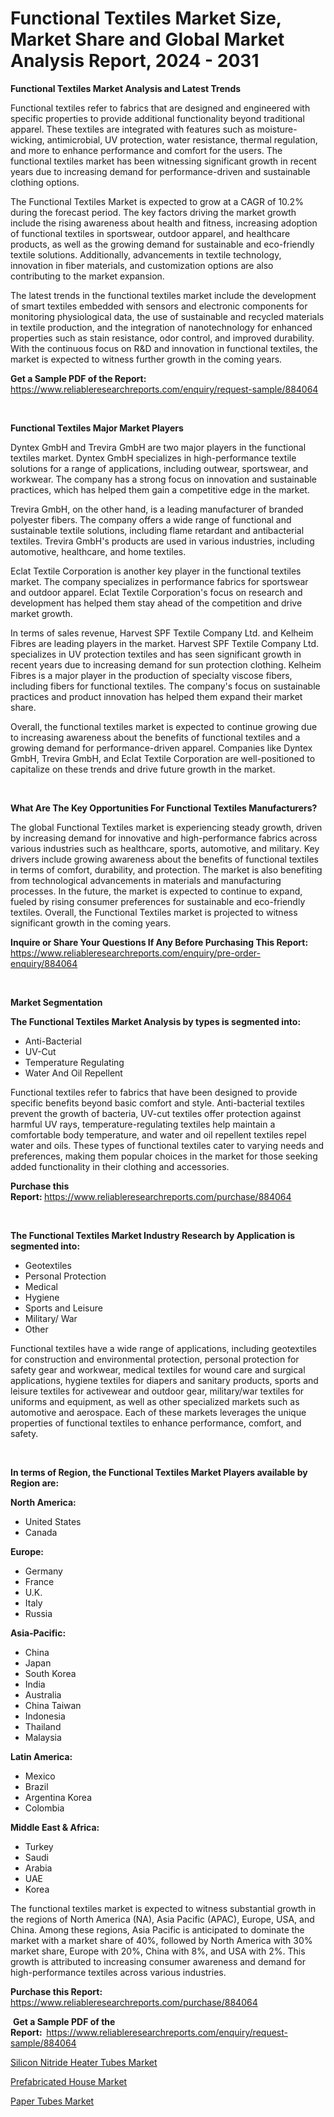 <p><h1>Functional Textiles Market Size, Market Share and Global Market Analysis Report, 2024 - 2031</h1></p><p><strong>Functional Textiles Market Analysis and Latest Trends</strong></p>
<p><p>Functional textiles refer to fabrics that are designed and engineered with specific properties to provide additional functionality beyond traditional apparel. These textiles are integrated with features such as moisture-wicking, antimicrobial, UV protection, water resistance, thermal regulation, and more to enhance performance and comfort for the users. The functional textiles market has been witnessing significant growth in recent years due to increasing demand for performance-driven and sustainable clothing options.</p><p>The Functional Textiles Market is expected to grow at a CAGR of 10.2% during the forecast period. The key factors driving the market growth include the rising awareness about health and fitness, increasing adoption of functional textiles in sportswear, outdoor apparel, and healthcare products, as well as the growing demand for sustainable and eco-friendly textile solutions. Additionally, advancements in textile technology, innovation in fiber materials, and customization options are also contributing to the market expansion.</p><p>The latest trends in the functional textiles market include the development of smart textiles embedded with sensors and electronic components for monitoring physiological data, the use of sustainable and recycled materials in textile production, and the integration of nanotechnology for enhanced properties such as stain resistance, odor control, and improved durability. With the continuous focus on R&D and innovation in functional textiles, the market is expected to witness further growth in the coming years.</p></p>
<p><strong>Get a Sample PDF of the Report:&nbsp;</strong> <a href="https://www.reliableresearchreports.com/enquiry/request-sample/884064">https://www.reliableresearchreports.com/enquiry/request-sample/884064</a></p>
<p>&nbsp;</p>
<p><strong>Functional Textiles Major Market Players</strong></p>
<p><p>Dyntex GmbH and Trevira GmbH are two major players in the functional textiles market. Dyntex GmbH specializes in high-performance textile solutions for a range of applications, including outwear, sportswear, and workwear. The company has a strong focus on innovation and sustainable practices, which has helped them gain a competitive edge in the market.</p><p>Trevira GmbH, on the other hand, is a leading manufacturer of branded polyester fibers. The company offers a wide range of functional and sustainable textile solutions, including flame retardant and antibacterial textiles. Trevira GmbH's products are used in various industries, including automotive, healthcare, and home textiles.</p><p>Eclat Textile Corporation is another key player in the functional textiles market. The company specializes in performance fabrics for sportswear and outdoor apparel. Eclat Textile Corporation's focus on research and development has helped them stay ahead of the competition and drive market growth.</p><p>In terms of sales revenue, Harvest SPF Textile Company Ltd. and Kelheim Fibres are leading players in the market. Harvest SPF Textile Company Ltd. specializes in UV protection textiles and has seen significant growth in recent years due to increasing demand for sun protection clothing. Kelheim Fibres is a major player in the production of specialty viscose fibers, including fibers for functional textiles. The company's focus on sustainable practices and product innovation has helped them expand their market share.</p><p>Overall, the functional textiles market is expected to continue growing due to increasing awareness about the benefits of functional textiles and a growing demand for performance-driven apparel. Companies like Dyntex GmbH, Trevira GmbH, and Eclat Textile Corporation are well-positioned to capitalize on these trends and drive future growth in the market.</p></p>
<p>&nbsp;</p>
<p><strong>What Are The Key Opportunities For Functional Textiles Manufacturers?</strong></p>
<p><p>The global Functional Textiles market is experiencing steady growth, driven by increasing demand for innovative and high-performance fabrics across various industries such as healthcare, sports, automotive, and military. Key drivers include growing awareness about the benefits of functional textiles in terms of comfort, durability, and protection. The market is also benefiting from technological advancements in materials and manufacturing processes. In the future, the market is expected to continue to expand, fueled by rising consumer preferences for sustainable and eco-friendly textiles. Overall, the Functional Textiles market is projected to witness significant growth in the coming years.</p></p>
<p><strong>Inquire or Share Your Questions If Any Before Purchasing This Report:</strong> <a href="https://www.reliableresearchreports.com/enquiry/pre-order-enquiry/884064">https://www.reliableresearchreports.com/enquiry/pre-order-enquiry/884064</a></p>
<p>&nbsp;</p>
<p><strong>Market Segmentation</strong></p>
<p><strong>The Functional Textiles Market Analysis by types is segmented into:</strong></p>
<p><ul><li>Anti-Bacterial</li><li>UV-Cut</li><li>Temperature Regulating</li><li>Water And Oil Repellent</li></ul></p>
<p><p>Functional textiles refer to fabrics that have been designed to provide specific benefits beyond basic comfort and style. Anti-bacterial textiles prevent the growth of bacteria, UV-cut textiles offer protection against harmful UV rays, temperature-regulating textiles help maintain a comfortable body temperature, and water and oil repellent textiles repel water and oils. These types of functional textiles cater to varying needs and preferences, making them popular choices in the market for those seeking added functionality in their clothing and accessories.</p></p>
<p><strong>Purchase this Report:&nbsp;</strong><a href="https://www.reliableresearchreports.com/purchase/884064">https://www.reliableresearchreports.com/purchase/884064</a></p>
<p>&nbsp;</p>
<p><strong>The Functional Textiles Market Industry Research by Application is segmented into:</strong></p>
<p><ul><li>Geotextiles</li><li>Personal Protection</li><li>Medical</li><li>Hygiene</li><li>Sports and Leisure</li><li>Military/ War</li><li>Other</li></ul></p>
<p><p>Functional textiles have a wide range of applications, including geotextiles for construction and environmental protection, personal protection for safety gear and workwear, medical textiles for wound care and surgical applications, hygiene textiles for diapers and sanitary products, sports and leisure textiles for activewear and outdoor gear, military/war textiles for uniforms and equipment, as well as other specialized markets such as automotive and aerospace. Each of these markets leverages the unique properties of functional textiles to enhance performance, comfort, and safety.</p></p>
<p>&nbsp;</p>
<p><strong>In terms of Region, the Functional Textiles Market Players available by Region are:</strong></p>
<p>
    <p> <strong> North America: </strong>
        <ul>
            <li>United States</li>
            <li>Canada</li>
        </ul>
        </p> 
    <p> <strong> Europe: </strong>
        <ul>
            <li>Germany</li>
            <li>France</li>
            <li>U.K.</li>
            <li>Italy</li>
            <li>Russia</li>
        </ul>
        </p> 
    <p> <strong> Asia-Pacific: </strong>
        <ul>
            <li>China</li>
            <li>Japan</li>
            <li>South Korea</li>
            <li>India</li>
            <li>Australia</li>
            <li>China Taiwan</li>
            <li>Indonesia</li>
            <li>Thailand</li>
            <li>Malaysia</li>
        </ul>
        </p> 
    <p> <strong> Latin America: </strong>
        <ul>
            <li>Mexico</li>
            <li>Brazil</li>
            <li>Argentina Korea</li>
            <li>Colombia</li>
        </ul>
        </p> 
    <p> <strong> Middle East & Africa: </strong>
        <ul>
            <li>Turkey</li>
            <li>Saudi</li>
            <li>Arabia</li>
            <li>UAE</li>
            <li>Korea</li>
        </ul>
    </p>
    </p>
<p><p>The functional textiles market is expected to witness substantial growth in the regions of North America (NA), Asia Pacific (APAC), Europe, USA, and China. Among these regions, Asia Pacific is anticipated to dominate the market with a market share of 40%, followed by North America with 30% market share, Europe with 20%, China with 8%, and USA with 2%. This growth is attributed to increasing consumer awareness and demand for high-performance textiles across various industries.</p></p>
<p><strong>Purchase this Report: </strong><a href="https://www.reliableresearchreports.com/purchase/884064">https://www.reliableresearchreports.com/purchase/884064</a></p>
<p>&nbsp;<strong>Get a Sample PDF of the Report:&nbsp;&nbsp;</strong><a href="https://www.reliableresearchreports.com/enquiry/request-sample/884064">https://www.reliableresearchreports.com/enquiry/request-sample/884064</a></p>
<p><strong></strong></p>
<p><p><a href="https://github.com/wusalecollins540tpqoz/Market-Research-Report-List-1/blob/main/silicon-nitride-heater-tubes-market.md">Silicon Nitride Heater Tubes Market</a></p><p><a href="https://github.com/pjcfca/Market-Research-Report-List-1/blob/main/prefabricated-house-market.md">Prefabricated House Market</a></p><p><a href="https://github.com/johnbach50/Market-Research-Report-List-2/blob/main/paper-tubes-market.md">Paper Tubes Market</a></p></p>